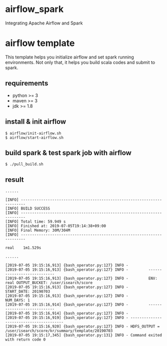 # airflow_spark
Integrating Apache Airflow and Spark

# airflow template
This template helps you initialize airflow and set spark running environments.
Not only that, it helps you build scala codes and submit to spark.

## requirements
* python >= 3 
* maven >= 3
* jdk >= 1.8

## install & init airflow

```
$ airflow/init-airflow.sh
$ airflow/start-airflow.sh
```

## build spark & test spark job with airflow
```
$ ./pull_build.sh
```

## result

```
......

[INFO] ------------------------------------------------------------------------
[INFO] BUILD SUCCESS
[INFO] ------------------------------------------------------------------------
[INFO] Total time: 59.949 s
[INFO] Finished at: 2019-07-05T19:14:38+09:00
[INFO] Final Memory: 30M/304M
[INFO] ------------------------------------------------------------------------

real    1m1.529s

......

[2019-07-05 19:15:16,913] {bash_operator.py:127} INFO -
[2019-07-05 19:15:16,913] {bash_operator.py:127} INFO -         ----------------------------
[2019-07-05 19:15:16,913] {bash_operator.py:127} INFO -         ENV: real OUTPUT_BUCKET: /user/isearch/score
[2019-07-05 19:15:16,913] {bash_operator.py:127} INFO -         START_DATE: 20190703
[2019-07-05 19:15:16,913] {bash_operator.py:127} INFO -         NUM_DAYS: 1
[2019-07-05 19:15:16,914] {bash_operator.py:127} INFO -         ----------------------------
[2019-07-05 19:15:16,914] {bash_operator.py:127} INFO -
[2019-07-05 19:15:16,919] {bash_operator.py:127} INFO - ----------------------------------------
[2019-07-05 19:15:16,920] {bash_operator.py:127} INFO - HDFS_OUTPUT = /user/isearch/score/kr/summary/template/20190703
[2019-07-05 19:15:17,345] {bash_operator.py:131} INFO - Command exited with return code 0
```

